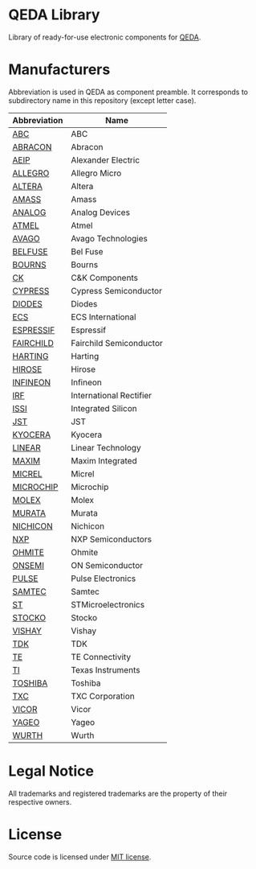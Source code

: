 QEDA Library
============

Library of ready-for-use electronic components for [QEDA](https://github.com/qeda/qeda).

Manufacturers
=============

Abbreviation is used in QEDA as component preamble. It corresponds to subdirectory name in this repository (except letter case).

Abbreviation                            | Name
----------------------------------------|---------------------------------------
[ABC](./abc/)                           | ABC
[ABRACON](./abracon/)                   | Abracon
[AEIP](./aeip/)                         | Alexander Electric
[ALLEGRO](./allegro/)                   | Allegro Micro
[ALTERA](./altera/)                     | Altera
[AMASS](./amass/)                       | Amass
[ANALOG](./analog/)                     | Analog Devices
[ATMEL](./atmel/)                       | Atmel
[AVAGO](./avago/)                       | Avago Technologies
[BELFUSE](./belfuse/)                   | Bel Fuse
[BOURNS](./bourns/)                     | Bourns
[CK](./ck/)                             | C&K Components
[CYPRESS](./cypress/)                   | Cypress Semiconductor
[DIODES](./diodes/)                     | Diodes
[ECS](./ecs/)                           | ECS International
[ESPRESSIF](./espressif/)               | Espressif
[FAIRCHILD](./fairchild/)               | Fairchild Semiconductor
[HARTING](./harting/)                   | Harting
[HIROSE](./hirose/)                     | Hirose
[INFINEON](./infineon/)                 | Infineon
[IRF](./irf/)                           | International Rectifier
[ISSI](./issi/)                         | Integrated Silicon
[JST](./jst/)                           | JST
[KYOCERA](./kyocera/)                   | Kyocera
[LINEAR](./linear/)                     | Linear Technology
[MAXIM](./maxim/)                       | Maxim Integrated
[MICREL](./micrel/)                     | Micrel
[MICROCHIP](./microchip/)               | Microchip
[MOLEX](./molex/)                       | Molex
[MURATA](./murata/)                     | Murata
[NICHICON](./nichicon/)                 | Nichicon
[NXP](./nxp/)                           | NXP Semiconductors
[OHMITE](./ohmite/)                     | Ohmite
[ONSEMI](./onsemi/)                     | ON Semiconductor
[PULSE](./pulse/)                       | Pulse Electronics
[SAMTEC](./samtec/)                     | Samtec
[ST](./st/)                             | STMicroelectronics
[STOCKO](./stocko/)                     | Stocko
[VISHAY](./vishay/)                     | Vishay
[TDK](./tdk/)                           | TDK
[TE](./te/)                             | TE Connectivity
[TI](./ti/)                             | Texas Instruments
[TOSHIBA](./toshiba/)                   | Toshiba
[TXC](./txc/)                           | TXC Corporation
[VICOR](./vicor/)                       | Vicor
[YAGEO](./yageo/)                       | Yageo
[WURTH](./wurth/)                       | Wurth

Legal Notice
============

All trademarks and registered trademarks are the property of their respective owners.

License
=======

Source code is licensed under [MIT license](./LICENSE.md).

